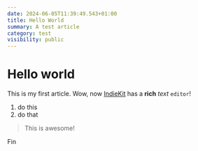 ```yaml
---
date: 2024-06-05T11:39:49.543+01:00
title: Hello World
summary: A test article
category: test
visibility: public
---
```


# Hello world

This is my first article. Wow, now [IndieKit](https://getindiekit.com/) has a **rich** _text_ `editor`!

1. do this
2. do that

> This is awesome!

Fin

